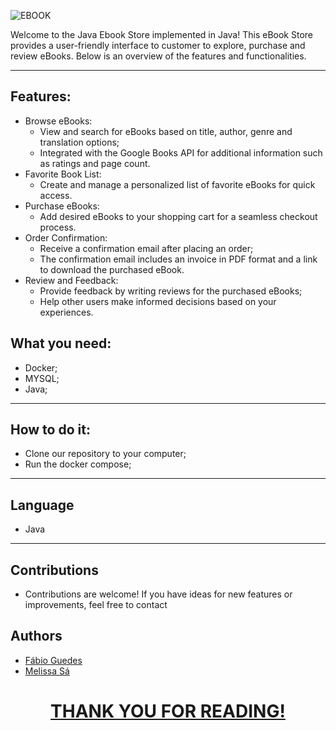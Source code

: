 ![EBOOK](https://github.com/Fguedes10/bookStore/assets/152307336/e34d1020-b79a-4d2f-b5c5-2899a1c9a676)

Welcome to the Java Ebook Store implemented in Java!
This eBook Store provides a user-friendly interface to customer to explore, purchase and review eBooks. Below is an
overview of the features and functionalities.

___

## Features:

* Browse eBooks:
    * View and search for eBooks based on title, author, genre and translation options;
    * Integrated with the Google Books API for additional information such as ratings and page count.
* Favorite Book List:
    * Create and manage a personalized list of favorite eBooks for quick access.
* Purchase eBooks:
    * Add desired eBooks to your shopping cart for a seamless checkout process.
* Order Confirmation:
    * Receive a confirmation email after placing an order;
    * The confirmation email includes an invoice in PDF format and a link to download the purchased eBook.
* Review and Feedback:
    * Provide feedback by writing reviews for the purchased eBooks;
    * Help other users make informed decisions based on your experiences.

## What you need:

* Docker;
* MYSQL;
* Java;

___

## How to do it:

* Clone our repository to your computer;
* Run the docker compose;

___

## Language

* Java

___

## Contributions

* Contributions are welcome! If you have ideas for new features or improvements, feel free to contact

## Authors

* <a href=https://github.com/Fguedes10>Fábio Guedes
* <a href=https://github.com/melissasa6/>Melissa Sá

<h1 align="center"> THANK YOU FOR READING! </h1>
